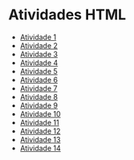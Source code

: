# Atividades HTML

- [Atividade 1](https://karyn-mota.github.io/webi_at1/)
- [Atividade 2](https://karyn-mota.github.io/webi_at2/)
- [Atividade 3](https://karyn-mota.github.io/webi_at3/)
- [Atividade 4](https://karyn-mota.github.io/webi_at4/)
- [Atividade 5](https://karyn-mota.github.io/webi_at5/)
- [Atividade 6](https://karyn-mota.github.io/webi_at6/)
- [Atividade 7](https://karyn-mota.github.io/webi_at7/)
- [Atividade 8](https://karyn-mota.github.io/webi_at8/)
- [Atividade 9](https://karyn-mota.github.io/webi_at9/)
- [Atividade 10](https://karyn-mota.github.io/webi_at10/)
- [Atividade 11](https://karyn-mota.github.io/webi_at11/)
- [Atividade 12](https://karyn-mota.github.io/webi_at12/)
- [Atividade 13]()
- [Atividade 14]()
